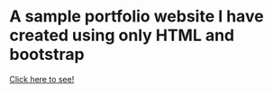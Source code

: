 <h1> A sample portfolio website I have created using only HTML and bootstrap</h1>
<a href="https://ashwin-s-n.github.io/">Click here to see!</a>

